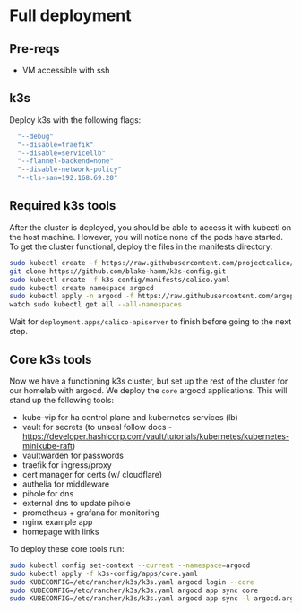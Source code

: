 # Full deployment

## Pre-reqs
- VM accessible with ssh

## k3s
Deploy k3s with the following flags:
```bash
  "--debug"
  "--disable=traefik"
  "--disable=servicellb"
  "--flannel-backend=none"
  "--disable-network-policy"
  "--tls-san=192.168.69.20"
```

## Required k3s tools
After the cluster is deployed, you should be able to access it with kubectl on the host machine. However, you will notice none of the pods have started. To get the cluster functional, deploy the files in the manifests directory:
```bash
sudo kubectl create -f https://raw.githubusercontent.com/projectcalico/calico/v3.27.3/manifests/tigera-operator.yaml
git clone https://github.com/blake-hamm/k3s-config.git
sudo kubectl create -f k3s-config/manifests/calico.yaml
sudo kubectl create namespace argocd
sudo kubectl apply -n argocd -f https://raw.githubusercontent.com/argoproj/argo-cd/stable/manifests/install.yaml
watch sudo kubectl get all --all-namespaces
```
Wait for `deployment.apps/calico-apiserver` to finish before going to the next step.

## Core k3s tools
Now we have a functioning k3s cluster, but set up the rest of the cluster for our homelab with argocd. We deploy the `core` argocd applications. This will stand up the following tools:
 - kube-vip for ha control plane and kubernetes services (lb)
 - vault for secrets (to unseal follow docs - https://developer.hashicorp.com/vault/tutorials/kubernetes/kubernetes-minikube-raft)
 - vaultwarden for passwords
 - traefik for ingress/proxy
 - cert manager for certs (w/ cloudflare)
 - authelia for middleware
 - pihole for dns
 - external dns to update pihole
 - prometheus + grafana for monitoring
 - nginx example app
 - homepage with links

 To deploy these core tools run:
 ```bash
 sudo kubectl config set-context --current --namespace=argocd
 sudo kubectl apply -f k3s-config/apps/core.yaml
 sudo KUBECONFIG=/etc/rancher/k3s/k3s.yaml argocd login --core
 sudo KUBECONFIG=/etc/rancher/k3s/k3s.yaml argocd app sync core
 sudo KUBECONFIG=/etc/rancher/k3s/k3s.yaml argocd app sync -l argocd.argoproj.io/instance=core
 ```
